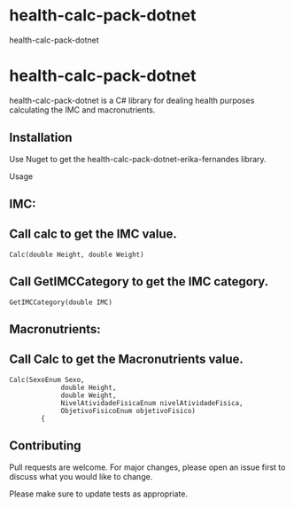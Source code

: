 # health-calc-pack-dotnet
 health-calc-pack-dotnet

# health-calc-pack-dotnet

health-calc-pack-dotnet is a C# library for dealing health purposes calculating the IMC and macronutrients.

## Installation

Use Nuget to get the health-calc-pack-dotnet-erika-fernandes library.



 Usage

 ## IMC: 

 ## Call calc to get the IMC value.
```
Calc(double Height, double Weight)
```
 

 ## Call GetIMCCategory to get the IMC category.  
```
GetIMCCategory(double IMC)
```
 

 ## Macronutrients:

 ## Call Calc to get the Macronutrients value.

```
Calc(SexoEnum Sexo,
             double Height,
             double Weight,
             NivelAtividadeFisicaEnum nivelAtividadeFisica,
             ObjetivoFisicoEnum objetivoFisico)
        {
```



## Contributing

Pull requests are welcome. For major changes, please open an issue first
to discuss what you would like to change.

Please make sure to update tests as appropriate.
